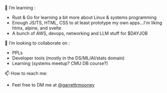 🌱 I’m learning :
- Rust & Go for learning a bit more about Linux & systems programming
- Enough JS/TS, HTML, CSS to at least prototype my own apps...I'm liking htmx, alpine, and svelte
- A bunch of AWS, devops, networking and LLM stuff for $DAYJOB

👯 I’m looking to collaborate on :
- PPLs
- Developer tools (mostly in the DS/ML/AI/stats domain)
- Learning (systems meetup? CMU DB course?)

📫 How to reach me: 
- Feel free to DM me at [@garrettrmooney](https://twitter.com/garrettrmooney) 

<!--
**GarrettMooney/GarrettMooney** is a ✨ _special_ ✨ repository because its `README.md` (this file) appears on your GitHub profile.

Here are some ideas to get you started:

- 🔭 I’m currently working on ...
- 🌱 I’m currently learning ...
- 👯 I’m looking to collaborate on ...
- 🤔 I’m looking for help with ...
- 💬 Ask me about ...
- 📫 How to reach me: ...
- 😄 Pronouns: ...
- ⚡ Fun fact: ...
-->
